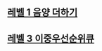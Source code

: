 ## [레벨 1 음양 더하기](https://programmers.co.kr/learn/courses/30/lessons/76501)


## [레벨 3 이중우선순위큐](https://programmers.co.kr/learn/courses/30/lessons/42628)
